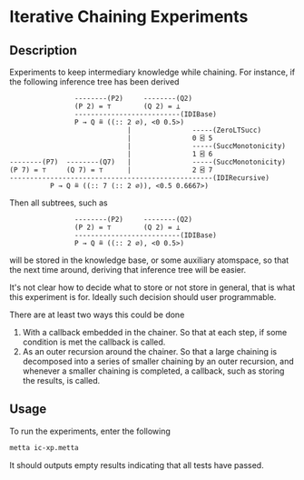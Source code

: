 # Iterative Chaining Experiments

## Description

Experiments to keep intermediary knowledge while chaining.  For
instance, if the following inference tree has been derived

```
                --------(P2)     --------(Q2)
                (P 2) = ⊤        (Q 2) = ⊥
                --------------------------(IDIBase)
                P → Q ≞ ((:: 2 ∅), <0 0.5>)
                             |               -----(ZeroLTSucc)
                             |               0 ⍃ 5
                             |               -----(SuccMonotonicity)
                             |               1 ⍃ 6
--------(P7)  --------(Q7)   |               -----(SuccMonotonicity)
(P 7) = ⊤     (Q 7) = ⊤      |               2 ⍃ 7
--------------------------------------------------(IDIRecursive)
          P → Q ≞ ((:: 7 (:: 2 ∅)), <0.5 0.6667>)
```

Then all subtrees, such as

```
                --------(P2)     --------(Q2)
                (P 2) = ⊤        (Q 2) = ⊥
                --------------------------(IDIBase)
                P → Q ≞ ((:: 2 ∅), <0 0.5>)
```

will be stored in the knowledge base, or some auxiliary atomspace, so
that the next time around, deriving that inference tree will be
easier.

It's not clear how to decide what to store or not store in general,
that is what this experiment is for.  Ideally such decision should
user programmable.

There are at least two ways this could be done

1. With a callback embedded in the chainer.  So that at each step, if
   some condition is met the callback is called.
2. As an outer recursion around the chainer.  So that a large chaining
   is decomposed into a series of smaller chaining by an outer
   recursion, and whenever a smaller chaining is completed, a
   callback, such as storing the results, is called.

## Usage

To run the experiments, enter the following

```bash
metta ic-xp.metta
```

It should outputs empty results indicating that all tests have passed.

